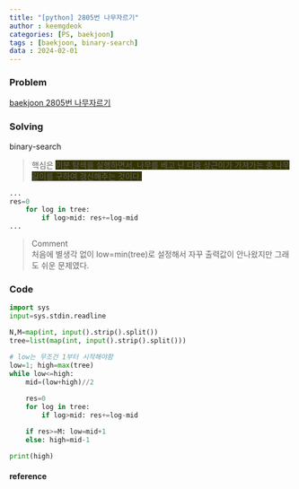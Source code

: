 ```yaml
---
title: "[python] 2805번 나무자르기"
author : keemgdeok
categories: [PS, baekjoon]
tags : [baekjoon, binary-search]
data : 2024-02-01
---
```



### Problem
[baekjoon 2805번 나무자르기](https://www.acmicpc.net/problem/2805)



### Solving
binary-search
> 핵심은 <span style="background-color:#333300"> 이분 탐색을 실행하면서, 나무를 베고 난 다음 상근이가 가져가는 총 나무 길이를 구하여 갱신해주는 것이다. </span>

```py
...
res=0
    for log in tree:
        if log>mid: res+=log-mid
...
```
> Comment  
> 처음에 별생각 없이 low=min(tree)로 설정해서 자꾸 출력값이 안나왔지만 그래도 쉬운 문제였다.  



### Code
```py
import sys
input=sys.stdin.readline

N,M=map(int, input().strip().split())
tree=list(map(int, input().strip().split()))

# low는 무조건 1부터 시작해야함
low=1; high=max(tree)
while low<=high:
    mid=(low+high)//2
    
    res=0
    for log in tree:
        if log>mid: res+=log-mid

    if res>=M: low=mid+1
    else: high=mid-1

print(high)

```


#### reference


